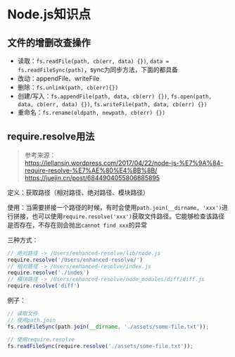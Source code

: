 # Node.js知识点

## 文件的增删改查操作

- 读取：`fs.readFile(path, cb(err, data) {})`, `data = fs.readFileSync(path)`，sync为同步方法，下面的都具备
- 改动：appendFile、writeFile
- 删除：`fs.unlink(path, cb(err){})`
- 创建/写入：`fs.appendFile(path, data, cb(err) {})`, `fs.open(path, data, cb(err, data) {})`, `fs.writeFile(path, data, cb(err) {})`
- 重命名：`fs.rename(oldpath, newpath, cb(err) {})`

## require.resolve用法

> 参考来源：    
> https://lellansin.wordpress.com/2017/04/22/node-js-%E7%9A%84-require-resolve-%E7%AE%80%E4%BB%8B/
> https://juejin.cn/post/6844904055806885895

定义：获取路径（相对路径、绝对路径、模块路径）

使用：当需要拼接一个路径的时候，有时会使用`path.join(__dirname, 'xxx')`进行拼接，也可以使用`require.resolve('xxx')`获取文件路径。它能够检查该路径是否存在，不存在则会抛出`cannot find xxx`的异常

三种方式：
```javascript
// 绝对路径 -> /Users/enhanced-resolve/lib/node.js
require.resolve('/Users/enhanced-resolve/')
// 相对路径 -> /Users/enhanced-resolve/index.js
require.resolve('./index')
// 模块路径 -> /Users/enhanced-resolve/node_modules/diff/diff.js
require.resolve('diff')
```

例子：
```javascript
// 读取文件
// 使用path.join
fs.readFileSync(path.join(__dirname, './assets/some-file.txt'));

// 使用require.resolve
fs.readFileSync(require.resolve('./assets/some-file.txt'));
```